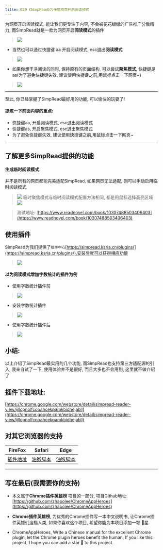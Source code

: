 ```yaml
---
title: 029 《SimpRead》为任意网页开启阅读模式
---
```

为网页开启阅读模式, 能让我们更专注于内容, 不会被花花绿绿的广告推广分散精力, 而SimpRead就是一歀为网页开启**阅读模式**的插件
> ![](https://v2fy.com/asset/029_simread/7a33faad14ea478d982aa3bd56f0ca2c.gif)

- 当然也可以通过快捷键 aa 开启阅读模式, esc退出**阅读模式**
> ![](https://v2fy.com/asset/029_simread/2770336d7d6f48bea1971ab67d51e4c2.gif)

- 如果你想干净阅读的同时, 保持原有的页面结构, 可以尝试**聚焦模式**, 快捷键是as(为了避免快捷键失效, 建议使用快捷键之前,用鼠标点击一下网页~)
> ![](https://v2fy.com/asset/029_simread/fbd7bbd5af6d4729822f9f0bf08b8cc6.gif)

---

至此, 你已经掌握了SimpRead最好用的功能, 可以愉快的玩耍了!

#### 提炼一下前面内容的重点:

- 快捷键aa, 开启阅读模式, esc退出阅读模式
- 快捷键as, 开启聚焦模式, esc退出聚焦模式
- 为了避免快捷键失效, 建议使用快捷键之前,用鼠标点击一下网页~

---



## 了解更多SimpRead提供的功能


#### 生成临时阅读模式
并不是所有的网页都能完美适配SimpRead, 如果网页无法适配, 则可以手动启用临时阅读模式,
> ![](https://v2fy.com/asset/029_simread/fa5e05ae864c4e7397e544913a2b571c.gif)
> 临时聚焦模式与临时阅读模式配置方法相同, 都是用鼠标选择高亮区域
> ![](https://v2fy.com/asset/029_simread/75942043dd9d42288514fe0a64fa8241.gif)

> 测试地址: [https://www.readnovel.com/book/10307488503406403](https://www.readnovel.com/book/10307488503406403)


## 使用插件
SimpRead为我们提供了`插件中心`[https://simpread.ksria.cn/plugins/](https://simpread.ksria.cn/plugins/),安装后就可以获得相应功能
> ![](https://v2fy.com/asset/029_simread/417d1971df384e0d87e6711ef6997d21.png)
#### 以为阅读模式增加字数统计的插件为例

- 使用字数统计插件前
> ![](https://v2fy.com/asset/029_simread/2f3cf148b1244cada661338187eaa049.png)

- 安装字数统计插件
> ![](https://v2fy.com/asset/029_simread/cc150be8bbf1444b9d6b39976f86479f.gif)

- 使用字数统计插件后
> ![](https://v2fy.com/asset/029_simread/ec1c80976d3b489eb23e17a01116b38a.png)

## 小结:
以上介绍了SimpRead最实用的几个功能, 而SimpRead也支持第三方适配源的引入, 我亲自试了一下, 使用体验并不是很好, 而且大多也不会用到, 这里就不做介绍了


## 插件下载地址:
[https://chrome.google.com/webstore/detail/simpread-reader-view/ijllcpnolfcooahcekpamkbidhejabll](https://chrome.google.com/webstore/detail/simpread-reader-view/ijllcpnolfcooahcekpamkbidhejabll)


## 对其它浏览器的支持

| FireFox | Safari | Edge|
| - | - | - |
| [插件地址](https://addons.mozilla.org/zh-CN/firefox/addon/simpread/) | [油猴脚本](https://greasyfork.org/zh-CN/scripts/39998-%E7%AE%80%E6%82%A6-simpread-%E8%BD%BB%E9%98%85%E7%89%88) | [油猴脚本](https://greasyfork.org/zh-CN/scripts/39998-%E7%AE%80%E6%82%A6-simpread-%E8%BD%BB%E9%98%85%E7%89%88) |


---

## 写在最后(我需要你的支持)
- 本文属于**Chrome插件英雄榜** 项目的一部分, 项目Github地址: [https://github.com/zhaoolee/ChromeAppHeroes](https://github.com/zhaoolee/ChromeAppHeroes)

- **Chrome插件英雄榜**, 为优秀的Chrome插件写一本中文说明书, 让Chrome插件英雄们造福人类, 如果你喜欢这个项目, 希望你能为本项目添加一颗 🌟星.

- ChromeAppHeroes, Write a Chinese manual for the excellent Chrome plugin, let the Chrome plugin heroes benefit the human, If you like this project, I hope you can add a star 🌟 to this project.